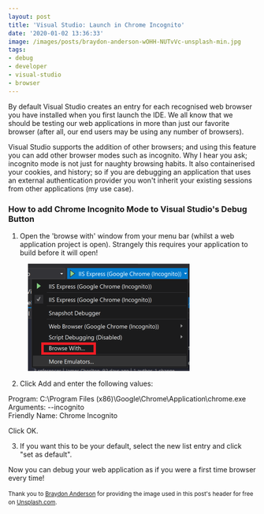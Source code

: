```yaml
---
layout: post
title: 'Visual Studio: Launch in Chrome Incognito'
date: '2020-01-02 13:36:33'
image: /images/posts/braydon-anderson-wOHH-NUTvVc-unsplash-min.jpg
tags:
- debug
- developer
- visual-studio
- browser
---
```


By default Visual Studio creates an entry for each recognised web browser you have installed when you first launch the IDE. We all know that we should be testing our web applications in more than just our favorite browser (after all, our end users may be using any number of browsers).

Visual Studio supports the addition of other browsers; and using this feature you can add other browser modes such as incognito. Why I hear you ask; incognito mode is not just for naughty browsing habits. It also containerised your cookies, and history; so if you are debugging an application that uses an external authentication provider you won't inherit your existing sessions from other applications (my use case).

### How to add Chrome Incognito Mode to Visual Studio's Debug Button

1. Open the 'browse with' window from your menu bar (whilst a web application project is open). Strangely this requires your application to build before it will open!
<figure class="kg-card kg-image-card"><img src="/images/content/more-emulators-1.PNG" class="kg-image" alt="The 'browse with' menu option"></figure>

2. Click Add and enter the following values:

Program: C:\Program Files (x86)\Google\Chrome\Application\chrome.exe  
Arguments: --incognito  
Friendly Name: Chrome Incognito

Click OK.

3. If you want this to be your default, select the new list entry and click "set as default".

Now you can debug your web application as if you were a first time browser every time!

<!--kg-card-begin: html--><small>Thank you to <a href="https://unsplash.com/@braydona?utm_source=unsplash&amp;utm_medium=referral&amp;utm_content=creditCopyText" target="_blank" title="Unsplash">Braydon Anderson</a> for providing the image used in this post's header for free on <a href="https://unsplash.com" target="_blank" title="Unsplash.com">Unsplash.com</a>.</small><!--kg-card-end: html-->
